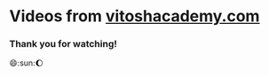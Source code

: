 # Videos from [vitoshacademy.com]('https://vitoshacademy.com')

### Thank you for watching!
:smile::sun::moon:
